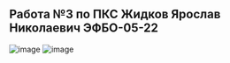 ## Работа №3 по ПКС Жидков Ярослав Николаевич ЭФБО-05-22
![image](https://github.com/user-attachments/assets/5a67b18a-8277-4d3a-ac38-691d9a15706d)
![image](https://github.com/user-attachments/assets/cdb99504-a1b3-46d8-a148-c34bc6d8efa8)
